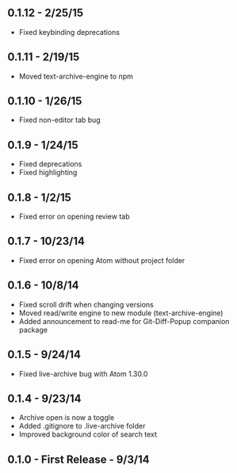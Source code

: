 
## 0.1.12 - 2/25/15
* Fixed keybinding deprecations

## 0.1.11 - 2/19/15
* Moved text-archive-engine to npm

## 0.1.10 - 1/26/15
* Fixed non-editor tab bug

## 0.1.9 - 1/24/15
* Fixed deprecations
* Fixed highlighting

## 0.1.8 - 1/2/15
* Fixed error on opening review tab

## 0.1.7 - 10/23/14
* Fixed error on opening Atom without project folder

## 0.1.6 - 10/8/14
* Fixed scroll drift when changing versions
* Moved read/write engine to new module (text-archive-engine)
* Added announcement to read-me for Git-Diff-Popup companion package

## 0.1.5 - 9/24/14
* Fixed live-archive bug with Atom 1.30.0

## 0.1.4 - 9/23/14
* Archive open is now a toggle
* Added .gitignore to .live-archive folder
* Improved background color of search text

## 0.1.0 - First Release - 9/3/14
